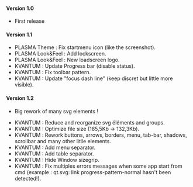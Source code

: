 #### Version 1.0
- First release

#### Version 1.1
- PLASMA Theme : Fix startmenu icon (like the screenshot).
- PLASMA Look&Feel : Add lockscreen.
- PLASMA Look&Feel : New loadscreen logo.
- KVANTUM : Update Progress bar (disable status).
- KVANTUM : Fix toolbar pattern.
- KVANTUM : Update "focus dash line" (keep discret but little more visible).

#### Version 1.2
* Big rework of many svg elements ! 
- KVANTUM :  Reduce and reorganize svg éléments and groups.
- KVANTUM :  Optimize file size (185,5Kb -> 132,3Kb).
- KVANTUM :  Rework buttons, arrows, borders, menu, tab-bar, shadows, scrollbar and many other litlle elements.
- KVANTUM :  Add menu separator.
- KVANTUM :  Add table separator.
- KVANTUM :  Hide Window sizegrip.
- KVANTUM :  Fix multiples errors messages when some app start from cmd (example : qt.svg: link progress-pattern-normal hasn't been detected!).







